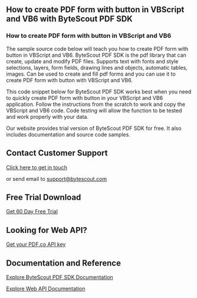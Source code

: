 ## How to create PDF form with button in VBScript and VB6 with ByteScout PDF SDK

### How to create PDF form with button in VBScript and VB6

The sample source code below will teach you how to create PDF form with button in VBScript and VB6. ByteScout PDF SDK is the pdf library that can create, update and modify PDF files. Supports text with fonts and style selections, layers, form fields, drawing lines and objects, automatic tables, images. Can be used to create and fill pdf forms and you can use it to create PDF form with button with VBScript and VB6.

This code snippet below for ByteScout PDF SDK works best when you need to quickly create PDF form with button in your VBScript and VB6 application. Follow the instructions from the scratch to work and copy the VBScript and VB6 code. Code testing will allow the function to be tested and work properly with your data.

Our website provides trial version of ByteScout PDF SDK for free. It also includes documentation and source code samples.

## Contact Customer Support

[Click here to get in touch](https://bytescout.zendesk.com/hc/en-us/requests/new?subject=ByteScout%20PDF%20SDK%20Question)

or send email to [support@bytescout.com](mailto:support@bytescout.com?subject=ByteScout%20PDF%20SDK%20Question) 

## Free Trial Download

[Get 60 Day Free Trial](https://bytescout.com/download/web-installer?utm_source=github-readme)

## Looking for Web API? 

[Get your PDF.co API key](https://pdf.co/documentation/api?utm_source=github-readme)

## Documentation and Reference

[Explore ByteScout PDF SDK Documentation](https://bytescout.com/documentation/index.html?utm_source=github-readme)

[Explore Web API Documentation](https://pdf.co/documentation/api?utm_source=github-readme)